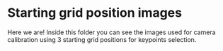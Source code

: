 # Starting grid position images

Here we are! Inside this folder you can see the images used for camera calibration using 3 starting grid positions for keypoints selection.
